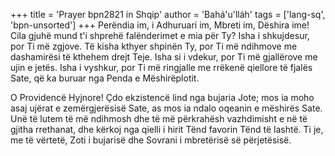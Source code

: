 +++
title = 'Prayer bpn2821 in Shqip'
author = 'Bahá'u'lláh'
tags = ['lang-sq', 'bpn-unsorted']
+++
Perëndia im, i Adhuruari im, Mbreti im, Dëshira ime! Cila gjuhë mund t'i shprehë falënderimet e mia për Ty? Isha i shkujdesur, por Ti më zgjove. Të kisha kthyer shpinën Ty, por Ti më ndihmove me dashamirësi të kthehem drejt Teje. Isha si i vdekur, por Ti më gjallërove me ujin e jetës. Isha i vyshkur, por Ti më ringjalle me rrëkenë qiellore të fjalës Sate, që ka buruar nga Penda e Mëshirëplotit.

O Providencë Hyjnore! Çdo ekzistencë lind nga bujaria Jote; mos ia moho asaj ujërat e zemërgjerësisë Sate, as mos ia ndalo oqeanin e mëshirës Sate. Unë të lutem të më ndihmosh dhe të më përkrahësh vazhdimisht e në të gjitha rrethanat, dhe kërkoj nga qielli i hirit Tënd favorin Tënd të lashtë. Ti je, me të vërtetë, Zoti i bujarisë dhe Sovrani i mbretërisë së përjetësisë.

